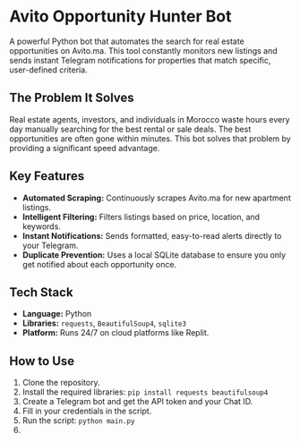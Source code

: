 # Avito Opportunity Hunter Bot

A powerful Python bot that automates the search for real estate opportunities on Avito.ma. This tool constantly monitors new listings and sends instant Telegram notifications for properties that match specific, user-defined criteria.

## The Problem It Solves

Real estate agents, investors, and individuals in Morocco waste hours every day manually searching for the best rental or sale deals. The best opportunities are often gone within minutes. This bot solves that problem by providing a significant speed advantage.

## Key Features

- **Automated Scraping:** Continuously scrapes Avito.ma for new apartment listings.
- **Intelligent Filtering:** Filters listings based on price, location, and keywords.
- **Instant Notifications:** Sends formatted, easy-to-read alerts directly to your Telegram.
- **Duplicate Prevention:** Uses a local SQLite database to ensure you only get notified about each opportunity once.

## Tech Stack

- **Language:** Python
- **Libraries:** `requests`, `BeautifulSoup4`, `sqlite3`
- **Platform:** Runs 24/7 on cloud platforms like Replit.

## How to Use
1. Clone the repository.
2. Install the required libraries: `pip install requests beautifulsoup4`
3. Create a Telegram bot and get the API token and your Chat ID.
4. Fill in your credentials in the script.
5. Run the script: `python main.py`
6. 

